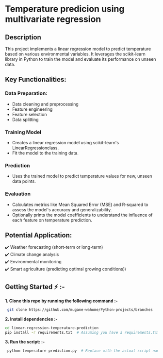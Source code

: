 
# Temperature predicion using multivariate regression

## Description
<p > 
 This project implements a linear regression model to predict temperature based on various environmental variables. It leverages the scikit-learn library in Python to train the model and evaluate its performance on unseen data.
</p>

## Key Functionalities:

### Data Preparation:
- Data cleaning and preprocessing
- Feature engineering
- Feature selection
- Data splitting
### Training Model
- Creates a linear regression model using scikit-learn's LinearRegressionclass.
- Fit the model to the training data.

### Prediction 
- Uses the trained model to predict temperature values ​​for new, unseen data points.

### Evaluation
- Calculates metrics like Mean Squared Error (MSE) and R-squared to assess the model's accuracy and generalizability.
- Optionally prints the model coefficients to understand the influence of each feature on temperature prediction.

## Potential Application: 
✔️ Weather forecasting (short-term or long-term)\
✔️ Climate change analysis\
✔️ Environmental monitoring\
✔️ Smart agriculture (predicting optimal growing conditions)\


## Getting Started ⚡ :-

**1. Clone this repo by running the following command :-**

```bash
 git clone https://github.com/mugane-wahome/Python-projects/branches
```

**2. Install dependencies :-**

```bash
cd linear-regression-temperature-prediction
pip install -r requirements.txt  # Assuming you have a requirements.txt file listing necessary libraries

```

**3. Run the script: :-**

```bash
 python temperature prediction.py  # Replace with the actual script name containing the code

```


